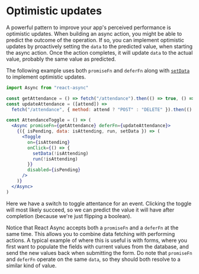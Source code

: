 # Optimistic updates

A powerful pattern to improve your app's perceived performance is optimistic updates. When building an async action, you
might be able to predict the outcome of the operation. If so, you can implement optimistic updates by proactively
setting the `data` to the predicted value, when starting the async action. Once the action completes, it will update
`data` to the actual value, probably the same value as predicted.

The following example uses both `promiseFn` and `deferFn` along with [`setData`](../api/state.md#setdata) to implement
optimistic updates.

```jsx
import Async from "react-async"

const getAttendance = () => fetch("/attendance").then(() => true, () => false)
const updateAttendance = ([attend]) =>
  fetch("/attendance", { method: attend ? "POST" : "DELETE" }).then(() => attend, () => !attend)

const AttendanceToggle = () => (
  <Async promiseFn={getAttendance} deferFn={updateAttendance}>
    {({ isPending, data: isAttending, run, setData }) => (
      <Toggle
        on={isAttending}
        onClick={() => {
          setData(!isAttending)
          run(!isAttending)
        }}
        disabled={isPending}
      />
    )}
  </Async>
)
```

Here we have a switch to toggle attentance for an event. Clicking the toggle will most likely succeed, so we can predict
the value it will have after completion (because we're just flipping a boolean).

Notice that React Async accepts both a `promiseFn` and a `deferFn` at the same time. This allows you to combine data
fetching with performing actions. A typical example of where this is useful is with forms, where you first want to
populate the fields with current values from the database, and send the new values back when submitting the form. Do
note that `promiseFn` and `deferFn` operate on the same `data`, so they should both resolve to a similar kind of value.
